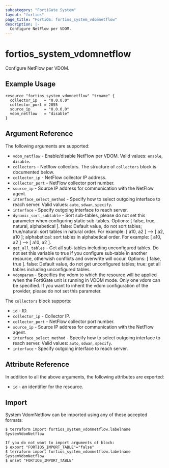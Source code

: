 ```yaml
---
subcategory: "FortiGate System"
layout: "fortios"
page_title: "FortiOS: fortios_system_vdomnetflow"
description: |-
  Configure NetFlow per VDOM.
---
```


# fortios_system_vdomnetflow
Configure NetFlow per VDOM.

## Example Usage

```hcl
resource "fortios_system_vdomnetflow" "trname" {
  collector_ip   = "0.0.0.0"
  collector_port = 2055
  source_ip      = "0.0.0.0"
  vdom_netflow   = "disable"
}
```

## Argument Reference

The following arguments are supported:

* `vdom_netflow` - Enable/disable NetFlow per VDOM. Valid values: `enable`, `disable`.
* `collectors` - Netflow collectors. The structure of `collectors` block is documented below.
* `collector_ip` - NetFlow collector IP address.
* `collector_port` - NetFlow collector port number.
* `source_ip` - Source IP address for communication with the NetFlow agent.
* `interface_select_method` - Specify how to select outgoing interface to reach server. Valid values: `auto`, `sdwan`, `specify`.
* `interface` - Specify outgoing interface to reach server.
* `dynamic_sort_subtable` - Sort sub-tables, please do not set this parameter when configuring static sub-tables. Options: [ false, true, natural, alphabetical ]. false: Default value, do not sort tables; true/natural: sort tables in natural order. For example: [ a10, a2 ] --> [ a2, a10 ]; alphabetical: sort tables in alphabetical order. For example: [ a10, a2 ] --> [ a10, a2 ].
* `get_all_tables` - Get all sub-tables including unconfigured tables. Do not set this variable to true if you configure sub-table in another resource, otherwish conflicts and overwrite will occur. Options: [ false, true ]. false: Default value, do not get unconfigured tables; true: get all tables including unconfigured tables. 
* `vdomparam` - Specifies the vdom to which the resource will be applied when the FortiGate unit is running in VDOM mode. Only one vdom can be specified. If you want to inherit the vdom configuration of the provider, please do not set this parameter.

The `collectors` block supports:

* `id` - ID.
* `collector_ip` - Collector IP.
* `collector_port` - NetFlow collector port number.
* `source_ip` - Source IP address for communication with the NetFlow agent.
* `interface_select_method` - Specify how to select outgoing interface to reach server. Valid values: `auto`, `sdwan`, `specify`.
* `interface` - Specify outgoing interface to reach server.


## Attribute Reference

In addition to all the above arguments, the following attributes are exported:
* `id` - an identifier for the resource.

## Import

System VdomNetflow can be imported using any of these accepted formats:
```
$ terraform import fortios_system_vdomnetflow.labelname SystemVdomNetflow

If you do not want to import arguments of block:
$ export "FORTIOS_IMPORT_TABLE"="false"
$ terraform import fortios_system_vdomnetflow.labelname SystemVdomNetflow
$ unset "FORTIOS_IMPORT_TABLE"
```
